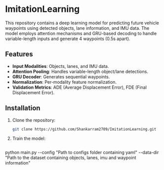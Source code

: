 # ImitationLearning
This repository contains a deep learning model for predicting future vehicle waypoints using detected objects, lane information, and IMU data. The model employs attention mechanisms and GRU-based decoding to handle variable-length inputs and generate 4 waypoints (0.5s apart).

## Features
- **Input Modalities**: Objects, lanes, and IMU data.
- **Attention Pooling**: Handles variable-length object/lane detections.
- **GRU Decoder**: Generates sequential waypoints.
- **Normalization**: Per-modality feature normalization.
- **Validation Metrics**: ADE (Average Displacement Error), FDE (Final Displacement Error).

## Installation
1. Clone the repository:
   ```bash
   git clone https://github.com/Shankarram2709/ImitationLearning.git
2. Train the model:
   ```bash
  python main.py --config "Path to configs folder containing yaml" --data-dir "Path to the dataset containing objects, lanes, imu and 
  waypoint information"
   
